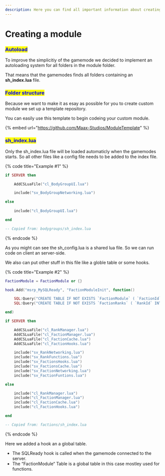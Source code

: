 ```yaml
---
description: Here you can find all important information about creating a custom module
---
```


# Creating a module

### <mark style="color:blue;">Autoload</mark>

To improve the simplicitiy of the gamemode we decided to implement an autoloading system for all folders in the module folder.&#x20;

That means that the gamemodes finds all folders containing an **sh\_index.lua** file.&#x20;

### <mark style="color:blue;">Folder structure</mark>

Because we want to make it as esay as possible for you to create custom module we set up a template repository.

You can easily use this template to begin codeing your custom module.

{% embed url="https://github.com/Maax-Studios/ModuleTemplate" %}

### <mark style="color:blue;">sh\_index.lua</mark>

Only the sh\_index.lua file will be loaded automaticly when the gamemodes starts. So all other files like a config file needs to be added to the index file.&#x20;

{% code title="Example #1" %}
```lua
if SERVER then 

    AddCSLuaFile("cl_BodyGroupUI.lua")

    include("sv_BodyGroupNetworking.lua")

else
    
    include("cl_BodyGroupUI.lua")

end

-- Copied from: bodygroups/sh_index.lua
```
{% endcode %}

As you might can see the sh\_config.lua is a shared lua file. So we can run code on client an server-side.

We also can put other stuff in this file like a globle table or some hooks.

{% code title="Example #2" %}
```lua
FactionModule = FactionModule or {}

hook.Add("msrp_MySQLReady", "FactionModuleInit", function() 

    SQL:Query("CREATE TABLE IF NOT EXISTS `FactionModule` ( `FactionId` INT NOT NULL AUTO_INCREMENT , `FactionName` TEXT NOT NULL , `FactionDescription` TEXT NOT NULL , `FactionRankTable` INT NOT NULL , `FactionColor` TEXT NOT NULL DEFAULT '255,255,255' , `FactionIsDefault` BOOLEAN NOT NULL DEFAULT FALSE , `FactionParentId` INT NOT NULL DEFAULT '0' , `FactionShortCut` TEXT NOT NULL , PRIMARY KEY (`FactionId`));")
    SQL:Query("CREATE TABLE IF NOT EXISTS `FactionRanks` ( `RankId` INT NOT NULL AUTO_INCREMENT , `RankName` TEXT NOT NULL , `RankShort` TEXT NOT NULL , `RankModels` JSON NOT NULL , `RankWeapons` JSON NOT NULL , `RankSortId` VARCHAR(11) NOT NULL , `RankFaction` VARCHAR(11) NOT NULL , `RankDefault` BOOLEAN NOT NULL DEFAULT FALSE, PRIMARY KEY (`RankId`))")

end)

if SERVER then 

    AddCSLuaFile("cl_RankManager.lua")
    AddCSLuaFile("cl_FactionManager.lua")
    AddCSLuaFile("cl_FactionCache.lua")
    AddCSLuaFile("cl_FactionHooks.lua")

    include("sv_RankNetworking.lua")
    include("sv_RankFunctions.lua")
    include("sv_FactionsHooks.lua")
    include("sv_FactionsCache.lua")
    include("sv_FactionNetworking.lua")
    include("sv_FactionFuntions.lua")

else 

    include("cl_RankManager.lua")
    include("cl_FactionManager.lua")
    include("cl_FactionCache.lua")
    include("cl_FactionHooks.lua")

end

-- Copied from: factions/sh_index.lua
```
{% endcode %}

Here we added a hook an a global table.&#x20;

* The SQLReady hook is called when the gamemode connected to the server.&#x20;
* The “FactionModule“ Table is a global table in this case mostley used for functions.
